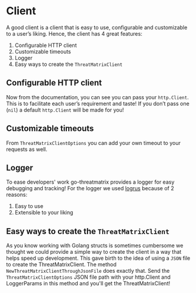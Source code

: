 <!-- Will be revised when I'll add the custom logger and easy ways of setting the client up! -->
# Client
A good client is a client that is easy to use, configurable and customizable to a user’s liking. Hence, the client has 4 great features:
1. Configurable HTTP client
2. Customizable timeouts
3. Logger
4. Easy ways to create the `ThreatMatrixClient`

## Configurable HTTP client
Now from the documentation, you can see you can pass your `http.Client`. This is to facilitate each user’s requirement and taste! If you don’t pass one (`nil`) a default `http.Client` will be made for you!

## Customizable timeouts
From `ThreatMatrixClientOptions` you can add your own timeout to your requests as well.

## Logger
To ease  developers' work go-threatmatrix provides a logger for easy debugging and tracking! For the logger we used [logrus](https://github.com/sirupsen/logrus) because of 2 reasons:
1. Easy to use
2. Extensible to your liking

## Easy ways to create the `ThreatMatrixClient`
As you know working with Golang structs is sometimes cumbersome we thought we could provide a simple way to create the client in a way that helps speed up development. This gave birth to the idea of using a `JSON` file to create the ThreatMatrixClient. The method `NewThreatMatrixClientThroughJsonFile` does exactly that. Send the `ThreatMatrixClientOptions` JSON file path with your http.Client and LoggerParams in this method and you'll get the ThreatMatrixClient!

